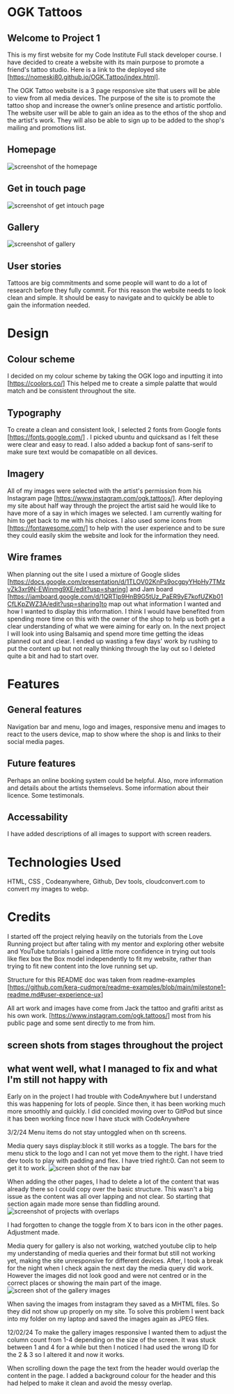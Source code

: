 # OGK Tattoos
## Welcome to Project 1
This is my first website for my Code Institute Full stack developer course. I have decided to create a website with its main purpose to promote a friend's tattoo studio. Here is a link to the deployed site [https://nomeski80.github.io/OGK.Tattoo/index.html]. 

The OGK Tattoo website is a 3 page responsive site that users will be able to view from all media devices. The purpose of the site is to promote the tattoo shop and increase the owner’s online presence and artistic portfolio. The website user will be able to gain an idea as to the ethos of the shop and the artist's work. They will also be able to sign up to be added to the shop's mailing and promotions list. 
## Homepage
<img src="assets/images/screenshot.homescreen" alt="screenshot of the homepage">

## Get in touch page
<img src="assets/images/Screenshot.contactpage.webp" alt="screenshot of get intouch page">

## Gallery
<img src="assets/images/SSgallery.webp" alt="screenshot of gallery">

## User stories
Tattoos are big commitments and some people will want to do a lot of research before they fully commit. For this reason the website needs to look clean and simple. It should be easy to navigate and to quickly be able to gain the information needed. 

# Design

## Colour scheme

I decided on my colour scheme by taking the OGK logo and inputting it into [https://coolors.co/] This helped me to create a simple palatte that would match and be consistent throughout the site.

## Typography
To create a clean and consistent look, I selected 2 fonts from Google fonts [https://fonts.google.com/] . I picked ubuntu and quicksand as I felt these were clear and easy to read. I also added a backup font of sans-serif to make sure text would be comapatible on all devices. 

## Imagery
All of my images were selected with the artist's permission from his Instagram page [https://www.instagram.com/ogk.tattoos/]. After deploying my site about half way through the project the artist said he would like to have more of a say in which images we selected. I am currently waiting for him to get back to me with his choices.
I also used some icons from [https://fontawesome.com/] to help with the user experience and to be sure they could easily skim the website and look for the information they need. 

## Wire frames
When planning out the site I used a mixture of Google slides [https://docs.google.com/presentation/d/1TLOV02KnPs9ocgpyYHpHy7TMzvZk3xr9N-EWinmg9XE/edit?usp=sharing] and Jam board [https://jamboard.google.com/d/1QRTlp9HnB9G5tUz_PaER9yE7kofUZKb01CfLKpZWZ3A/edit?usp=sharing]to map out what information I wanted and how I wanted to display this information. I think I would have benefited from spending more time on this with the owner of the shop to help us both get a clear understanding of what we were aiming for early on. In the next project I will look into using Balsamiq and spend more time getting the ideas planned out and clear. I ended up wasting a few days' work by rushing to put the content up but not really thinking through the lay out so I deleted quite a bit and had to start over.

# Features

## General features
Navigation bar and menu, logo and images, responsive menu and images to react to the users device, map to show where the shop is and links to their social media pages.

## Future features
Perhaps an online booking system could be helpful. Also, more information and details about the artists themselevs. Some information about their licence. Some testimonals.
## Accessability 
I have added descriptions of all images to support with screen readers. 

# Technologies Used
HTML, CSS , Codeanywhere, Github, Dev tools, cloudconvert.com to convert my images to webp. 


# Credits

I started off the project relying heavily on the tutorials from the Love Running project but after taling with my mentor and exploring other website and YouTube tutorials I gained a little more confidence in trying out tools like flex box the Box model independently to fit my website, rather than trying to fit new content into the love running set up. 


Structure for this README doc was taken from readme-examples [https://github.com/kera-cudmore/readme-examples/blob/main/milestone1-readme.md#user-experience-ux]

All art work and images have come from Jack the tattoo and grafiti aritst as his own work. [https://www.instagram.com/ogk.tattoos/] most from his public page and some sent directly to me from him. 

## screen shots from stages throughout the project

## what went well, what I managed to fix and what I'm still not happy with
Early on in the project I had trouble with CodeAnywhere but I understand this was happening for lots of people. Since then, it has been working much more smoothly and quickly. I did concided moving over to GitPod but since it has been working fince now I have stuck with CodeAnywhere

3/2/24
Menu items do not stay untoggled when on th screens.

Media query says display:block it still works as a toggle.
The bars for the menu stick to the logo and I can not yet move them to the right. I have tried dev tools to play with padding and flex. I have tried right:0. Can not seem to get it to work.
<img src="assets/images/Screenshot 2024-02-12 8.19.16 AM.png" alt=" screen shot of the nav bar">

When adding the other pages, I had to delete a lot of the content that was already there so I could copy over the basic structure. This wasn't a big issue as the content was all over lapping and not clear. So starting that section again made more sense than fiddling around.
<img src="assets/images/Screenshot 2024-02-03 2.38.41 PM.png" alt= "screenshot of projects with overlaps">

I had forgotten to change the toggle from X to bars icon  in the other pages. Adjustment made.

Media query for gallery is also not working, watched youtube clip to help my understanding of media queries and their format but still not working yet, making the site unresponsive for different devices. After, I took a break for the night when I check again the next day the media query did work. However the images did not look good and were not centred or in the correct places or showing the main part of the image.
 <img src="assets/images/Screenshot 2024-02-07 9.27.34 PM.png" alt=" screen shot of the gallery images">

When saving the images from instagram they saved as a MHTML files. So they did not show up properly on my site. To solve this problem I went back into my folder on my laptop and saved the images again as JPEG files. 


12/02/24
To make the gallery images responsive I wanted them to adjust the column count from 1-4 depending on the size of the screen. It was stuck between 1 and 4 for a while but then I noticed I had used the wrong ID for the 2 & 3 so I altered it and now it works.

When scrolling down the page the text from the header would overlap the content in the page. I added a background colour for the header and this had helped to make it clean and avoid the messy overlap.